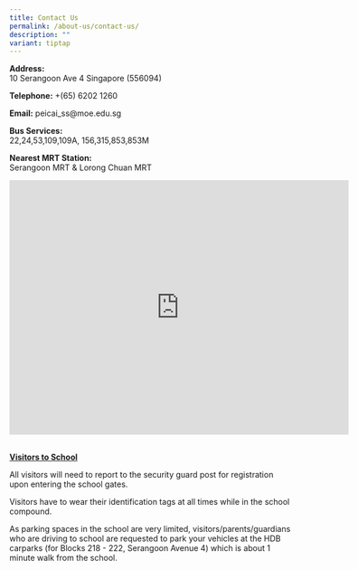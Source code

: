 ```yaml
---
title: Contact Us
permalink: /about-us/contact-us/
description: ""
variant: tiptap
---
```

<p><strong>Address:<br></strong>10 Serangoon Ave 4 Singapore (556094)</p>
<p><strong>Telephone:</strong> +(65) 6202 1260</p>
<p><strong>Email:</strong> peicai_ss@moe.edu.sg</p>
<p><strong>Bus Services:</strong> 
<br>22,24,53,109,109A, 156,315,853,853M</p>
<p><strong>Nearest MRT Station:<br></strong>Serangoon MRT &amp; Lorong Chuan
MRT</p>
<div class="iframe-wrapper">
<iframe height="450" width="600" allowfullscreen="true" frameborder="0" src="https://www.google.com/maps/embed?pb=!1m18!1m12!1m3!1d3988.6954361768435!2d103.86829741410237!3d1.3593732990085698!2m3!1f0!2f0!3f0!3m2!1i1024!2i768!4f13.1!3m3!1m2!1s0x31da1655ac19cd27%3A0xe02914da8bc43449!2sPeicai+Secondary+School!5e0!3m2!1sen!2ssg!4v1538291013916"></iframe>
</div>
<p>
<br><strong><u>Visitors to School</u></strong> 
<br>
</p>
<p>All visitors will need to report to the security guard post for registration
upon entering the school gates.</p>
<p>Visitors have to wear their identification tags at all times while in
the school compound.</p>
<p>As parking spaces in the school are very limited, visitors/parents/guardians
who are driving to school are requested to park your vehicles at the HDB
carparks (for Blocks 218 - 222, Serangoon Avenue 4) which is about 1 minute
walk from the school.</p>